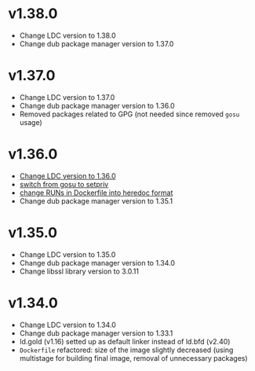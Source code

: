 # v1.38.0

- Change LDC version to 1.38.0
- Change dub package manager version to 1.37.0

# v1.37.0

- Change LDC version to 1.37.0
- Change dub package manager version to 1.36.0
- Removed packages related to GPG (not needed since removed `gosu` usage)

# v1.36.0

- [Change LDC version to 1.36.0](https://github.com/vreitech/docker-ldc/commit/c2ab662a240f41da1cd337461c49deaccb91690b)
- [switch from gosu to setpriv](https://github.com/vreitech/docker-ldc/commit/8fbe0e287661d0f67e65f8d6be53ae6addc3e2a1)
- [change RUNs in Dockerfile into heredoc format](https://github.com/vreitech/docker-ldc/commit/b5ddf33af0198a0c11016391f1e8cb52ed690b1b)
- Change dub package manager version to 1.35.1

# v1.35.0

- Change LDC version to 1.35.0
- Change dub package manager version to 1.34.0
- Change libssl library version to 3.0.11

# v1.34.0

- Change LDC version to 1.34.0
- Change dub package manager version to 1.33.1
- ld.gold (v1.16) setted up as default linker instead of ld.bfd (v2.40)
- `Dockerfile` refactored: size of the image slightly decreased (using multistage for building final image, removal of unnecessary packages)

